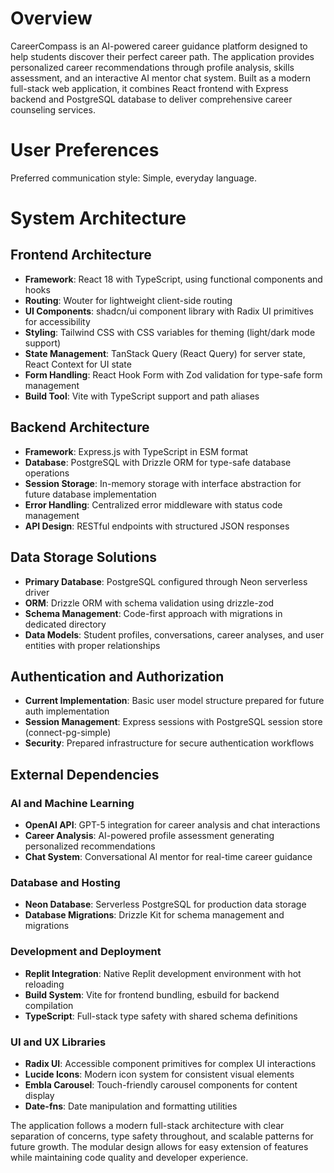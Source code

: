 # Overview

CareerCompass is an AI-powered career guidance platform designed to help students discover their perfect career path. The application provides personalized career recommendations through profile analysis, skills assessment, and an interactive AI mentor chat system. Built as a modern full-stack web application, it combines React frontend with Express backend and PostgreSQL database to deliver comprehensive career counseling services.

# User Preferences

Preferred communication style: Simple, everyday language.

# System Architecture

## Frontend Architecture
- **Framework**: React 18 with TypeScript, using functional components and hooks
- **Routing**: Wouter for lightweight client-side routing
- **UI Components**: shadcn/ui component library with Radix UI primitives for accessibility
- **Styling**: Tailwind CSS with CSS variables for theming (light/dark mode support)
- **State Management**: TanStack Query (React Query) for server state, React Context for UI state
- **Form Handling**: React Hook Form with Zod validation for type-safe form management
- **Build Tool**: Vite with TypeScript support and path aliases

## Backend Architecture
- **Framework**: Express.js with TypeScript in ESM format
- **Database**: PostgreSQL with Drizzle ORM for type-safe database operations
- **Session Storage**: In-memory storage with interface abstraction for future database implementation
- **Error Handling**: Centralized error middleware with status code management
- **API Design**: RESTful endpoints with structured JSON responses

## Data Storage Solutions
- **Primary Database**: PostgreSQL configured through Neon serverless driver
- **ORM**: Drizzle ORM with schema validation using drizzle-zod
- **Schema Management**: Code-first approach with migrations in dedicated directory
- **Data Models**: Student profiles, conversations, career analyses, and user entities with proper relationships

## Authentication and Authorization
- **Current Implementation**: Basic user model structure prepared for future auth implementation
- **Session Management**: Express sessions with PostgreSQL session store (connect-pg-simple)
- **Security**: Prepared infrastructure for secure authentication workflows

## External Dependencies

### AI and Machine Learning
- **OpenAI API**: GPT-5 integration for career analysis and chat interactions
- **Career Analysis**: AI-powered profile assessment generating personalized recommendations
- **Chat System**: Conversational AI mentor for real-time career guidance

### Database and Hosting
- **Neon Database**: Serverless PostgreSQL for production data storage
- **Database Migrations**: Drizzle Kit for schema management and migrations

### Development and Deployment
- **Replit Integration**: Native Replit development environment with hot reloading
- **Build System**: Vite for frontend bundling, esbuild for backend compilation
- **TypeScript**: Full-stack type safety with shared schema definitions

### UI and UX Libraries
- **Radix UI**: Accessible component primitives for complex UI interactions
- **Lucide Icons**: Modern icon system for consistent visual elements
- **Embla Carousel**: Touch-friendly carousel components for content display
- **Date-fns**: Date manipulation and formatting utilities

The application follows a modern full-stack architecture with clear separation of concerns, type safety throughout, and scalable patterns for future growth. The modular design allows for easy extension of features while maintaining code quality and developer experience.